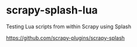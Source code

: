 # scrapy-splash-lua
Testing Lua scripts from within Scrapy using Splash


https://github.com/scrapy-plugins/scrapy-splash
